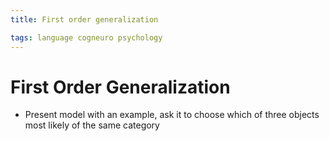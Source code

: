 ```yaml
---
title: First order generalization

tags: language cogneuro psychology 
---
```


# First Order Generalization
- Present model with an example, ask it to choose which of three objects most likely of the same category






















